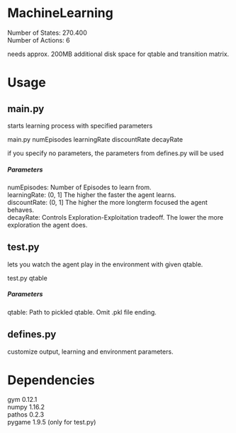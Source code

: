 # MachineLearning  
Number of States: 270.400  
Number of Actions: 6  

needs approx. 200MB additional disk space for qtable and transition matrix.  

# Usage  
## main.py    
starts learning process with specified parameters  

main.py numEpisodes learningRate discountRate decayRate  

if you specify no parameters, the parameters from defines.py will be used  



##### Parameters  
numEpisodes:    Number of Episodes to learn from.  
learningRate:   (0, 1] The higher the faster the agent learns.  
discountRate:   (0, 1] The higher the more longterm focused the agent behaves.   
decayRate:      Controls Exploration-Exploitation tradeoff. The lower the more exploration the agent does.  

## test.py  
lets you watch the agent play in the environment with given qtable. 

test.py qtable  


##### Parameters
qtable:         Path to pickled qtable. Omit .pkl file ending.  


## defines.py    

customize output, learning and environment parameters.  

# Dependencies  
gym 0.12.1  
numpy 1.16.2  
pathos 0.2.3  
pygame 1.9.5 (only for test.py)  
